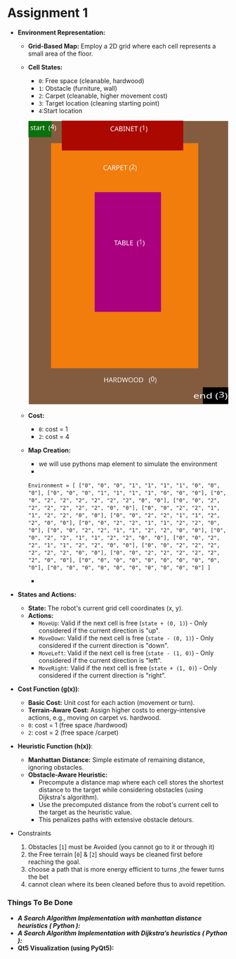 # Assignment 1

- **Environment Representation:**
    - **Grid-Based Map:** Employ a 2D grid where each cell represents a small area of the floor.
    - **Cell States:**
        - `0`: Free space (cleanable, hardwood)
        - `1`: Obstacle (furniture, wall)
        - `2`: Carpet (cleanable, higher movement cost)
        - `3`: Target location (cleaning starting point)
        - `4`:Start location
        
        ![drawing.png](drawing.png)
        
    - **Cost:**
        - `0`: cost = 1
        - `2`: cost = 4
    
    - **Map Creation:**
        - we will use pythons map element to simulate the environment
        - 

        `Environment = [
        ["0", "0", "0", "1", "1", "1", "1", "0", "0", "0"],
        ["0", "0", "0", "1", "1", "1", "1", "0", "0", "0"],
        ["0", "0", "2", "2", "2", "2", "2", "2", "0", "0"],
        ["0", "0", "2", "2", "2", "2", "2", "2", "0", "0"],
        ["0", "0", "2", "2", "1", "1", "2", "2", "0", "0"],
        ["0", "0", "2", "2", "1", "1", "2", "2", "0", "0"],
        ["0", "0", "2", "2", "1", "1", "2", "2", "0", "0"],
        ["0", "0", "2", "2", "1", "1", "2", "2", "0", "0"],
        ["0", "0", "2", "2", "1", "1", "2", "2", "0", "0"],
        ["0", "0", "2", "2", "1", "1", "2", "2", "0", "0"],
        ["0", "0", "2", "2", "2", "2", "2", "2", "0", "0"],
        ["0", "0", "2", "2", "2", "2", "2", "2", "0", "0"],
        ["0", "0", "0", "0", "0", "0", "0", "0", "0", "0"],
        ["0", "0", "0", "0", "0", "0", "0", "0", "0", "0"]
        ]`

        - 
        

- **States and Actions:**
    - **State:** The robot's current grid cell coordinates (x, y).
    - **Actions:**
        - `MoveUp`: Valid if the next cell is free (`state + (0, 1)`) - Only considered if the current direction is "up".
        - `MoveDown`: Valid if the next cell is free (`state - (0, 1)`) - Only considered if the current direction is "down".
        - `MoveLeft`: Valid if the next cell is free (`state - (1, 0)`) - Only considered if the current direction is "left".
        - `MoveRight`: Valid if the next cell is free (`state + (1, 0)`) - Only considered if the current direction is "right".

- **Cost Function (g(x))**:
    - **Basic Cost:** Unit cost for each action (movement or turn).
    - **Terrain-Aware Cost:** Assign higher costs to energy-intensive actions, e.g., moving on carpet vs. hardwood.
    - `0`: cost = 1 (free space /hardwood)
    - `2`: cost = 2 (free space /carpet)

- **Heuristic Function (h(x))**:
    - **Manhattan Distance:** Simple estimate of remaining distance, ignoring obstacles.
    - **Obstacle-Aware Heuristic:**
        - Precompute a distance map where each cell stores the shortest distance to the target while considering obstacles (using Dijkstra's algorithm).
        - Use the precomputed distance from the robot's current cell to the target as the heuristic value.
        - This penalizes paths with extensive obstacle detours.
- Constraints
    1. Obstacles [`1`] must be Avoided (you cannot go to it or through it)
    2. the Free terrain [`0`] & [`2`] should ways be cleaned first before reaching the goal.
    3. choose a path that is more energy efficient to turns ,the fewer turns the bet
    4. cannot clean where its been cleaned before thus to avoid repetition.

### Things To Be Done

- ***A Search Algorithm Implementation with manhattan distance heuristics ( Python ):***
- ***A Search Algorithm Implementation with Dijkstra’s  heuristics ( Python ):***
- **Qt5 Visualization (using PyQt5):**